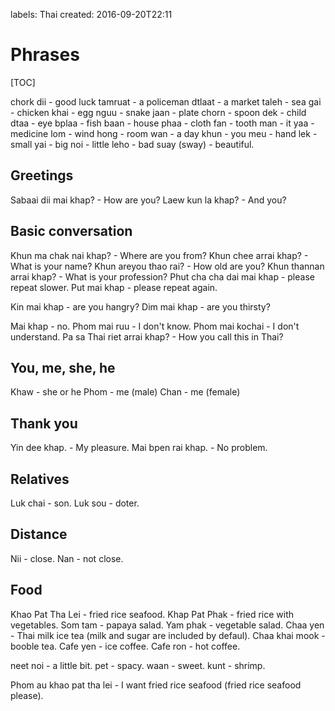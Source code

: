 labels: Thai
created: 2016-09-20T22:11

# Phrases

[TOC]

chork dii - good luck
tamruat - a policeman
dtlaat - a market
taleh - sea
gai - chicken
khai - egg
nguu - snake
jaan - plate
chorn - spoon
dek - child
dtaa - eye
bplaa - fish
baan - house
phaa - cloth
fan - tooth
man - it
yaa - medicine
lom - wind
hong - room
wan - a day
khun - you
meu - hand
lek - small
yai - big
noi - little
leho - bad
suay (sway) - beautiful.

## Greetings

Sabaai dii mai khap? - How are you?
Laew kun la khap? - And you?

## Basic conversation

Khun ma chak nai khap? - Where are you from?
Khun chee arrai khap? - What is your name?
Khun areyou thao rai? - How old are you?
Khun thannan arrai khap? - What is your profession?
Phut cha cha dai mai khap - please repeat slower.
Put mai khap - please repeat again.

Kin mai khap - are you hangry?
Dim mai khap - are you thirsty?

Mai khap - no.
Phom mai ruu - I don't know.
Phom mai kochai - I don't understand.
Pa sa Thai riet arrai khap? - How you call this in Thai?

## You, me, she, he

Khaw - she or he
Phom - me (male)
Chan - me (female)

## Thank you

Yin dee khap. - My pleasure.
Mai bpen rai khap. - No problem.

## Relatives

Luk chai - son.
Luk sou - doter.

## Distance

Nii - close.
Nan - not close.

## Food

Khao Pat Tha Lei - fried rice seafood.
Khap Pat Phak - fried rice with vegetables.
Som tam - papaya salad.
Yam phak - vegetable salad.
Chaa yen - Thai milk ice tea (milk and sugar are included by defaul).
Chaa khai mook - booble tea.
Cafe yen - ice coffee.
Cafe ron - hot coffee.

neet noi - a little bit.
pet - spacy.
waan - sweet.
kunt - shrimp.


Phom au khao pat tha lei - I want fried rice seafood (fried rice seafood please).
